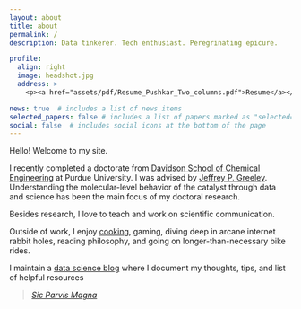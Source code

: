 ```yaml
---
layout: about
title: about
permalink: /
description: Data tinkerer. Tech enthusiast. Peregrinating epicure. 

profile:
  align: right
  image: headshot.jpg
  address: >
    <p><a href="assets/pdf/Resume_Pushkar_Two_columns.pdf">Resume</a></p>

news: true  # includes a list of news items
selected_papers: false # includes a list of papers marked as "selected={true}"
social: false  # includes social icons at the bottom of the page
---
```


Hello! Welcome to my site. 

I recently completed a doctorate from [Davidson School of Chemical Engineering](https://engineering.purdue.edu/ChE) at Purdue University. I was advised by [Jeffrey P. Greeley](https://engineering.purdue.edu/ChE/people/ptProfile?resource_id=84163). Understanding the molecular-level behavior of the catalyst through data and science has been the main focus of my doctoral research.

Besides research, I love to teach and work on scientific communication. 

Outside of work, I enjoy [cooking](https://www.instagram.com/pgg1610/), gaming, diving deep in arcane internet rabbit holes, reading philosophy, and going on longer-than-necessary bike rides.

I maintain a [data science blog](https://pgg1610.github.io/blog_fastpages/) where I document my thoughts, tips, and list of helpful resources

> <a href="https://www.youtube.com/watch?v=hPyFa9CqR6Y"><i>Sic Parvis Magna</i></a>

<!---
Write your biography here. Tell the world about yourself. Link to your favorite [subreddit](http://reddit.com){:target="\_blank"}. You can put a picture in, too. The code is already in, just name your picture `prof_pic.jpg` and put it in the `img/` folder.

Put your address / P.O. box / other info right below your picture. You can also disable any these elements by editing `profile` property of the YAML header of your `_pages/about.md`. Edit `_bibliography/papers.bib` and Jekyll will render your [publications page](/al-folio/publications/) automatically.

Link to your social media connections, too. This theme is set up to use [Font Awesome icons](http://fortawesome.github.io/Font-Awesome/){:target="\_blank"} and [Academicons](https://jpswalsh.github.io/academicons/){:target="\_blank"}, like the ones below. Add your Facebook, Twitter, LinkedIn, Google Scholar, or just disable all of them.
--->
